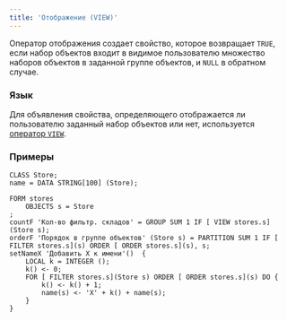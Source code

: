 ```yaml
---
title: 'Отображение (VIEW)'
---
```


Оператор отображения создает свойство, которое возвращает `TRUE`, если набор объектов входит в видимое пользователю множество наборов объектов в заданной группе объектов, и `NULL` в обратном случае.

### Язык

Для объявления свойства, определяющего отображается ли пользователю заданный набор объектов или нет, используется [оператор `VIEW`](Object_group_operator.md).

### Примеры

```lsf
CLASS Store;
name = DATA STRING[100] (Store);

FORM stores
    OBJECTS s = Store
;
countF 'Кол-во фильтр. складов' = GROUP SUM 1 IF [ VIEW stores.s](Store s);
orderF 'Порядок в группе объектов' (Store s) = PARTITION SUM 1 IF [ FILTER stores.s](s) ORDER [ ORDER stores.s](s), s;
setNameX 'Добавить X к имени'()  {
    LOCAL k = INTEGER ();
    k() <- 0;
    FOR [ FILTER stores.s](Store s) ORDER [ ORDER stores.s](s) DO {
        k() <- k() + 1;
        name(s) <- 'X' + k() + name(s);
    }
}
```

